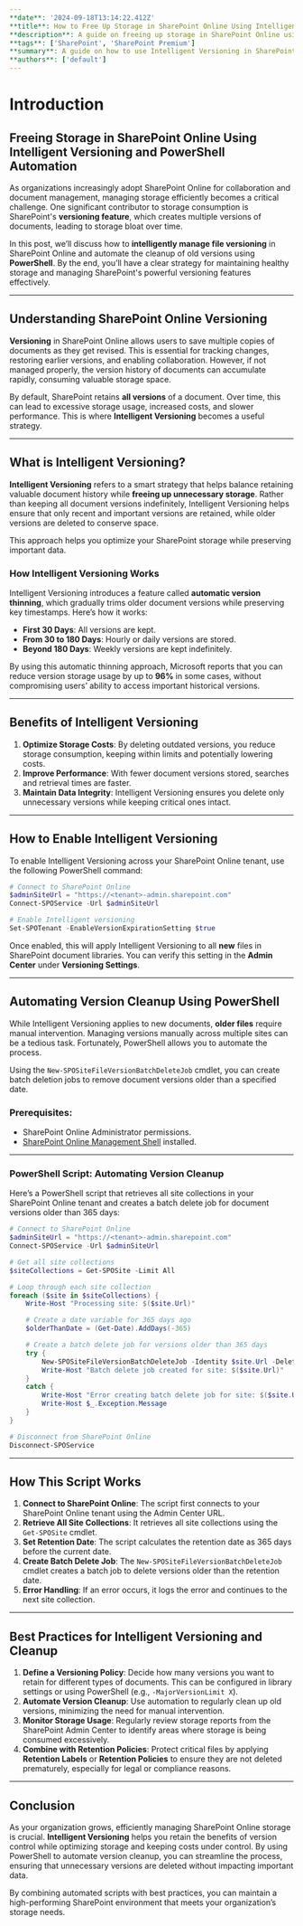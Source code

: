 ```yaml
---
**date**: '2024-09-18T13:14:22.412Z'  
**title**: How to Free Up Storage in SharePoint Online Using Intelligent Versioning and PowerShell  
**description**: A guide on freeing up storage in SharePoint Online using Intelligent Versioning and automated PowerShell cleanup.  
**tags**: ['SharePoint', 'SharePoint Premium']  
**summary**: A guide on how to use Intelligent Versioning in SharePoint Online and automate the cleanup of old document versions using PowerShell.  
**authors**: ['default']
---
```


# Introduction

## Freeing Storage in SharePoint Online Using Intelligent Versioning and PowerShell Automation

As organizations increasingly adopt SharePoint Online for collaboration and document management, managing storage efficiently becomes a critical challenge. One significant contributor to storage consumption is SharePoint's **versioning feature**, which creates multiple versions of documents, leading to storage bloat over time.

In this post, we’ll discuss how to **intelligently manage file versioning** in SharePoint Online and automate the cleanup of old versions using **PowerShell**. By the end, you’ll have a clear strategy for maintaining healthy storage and managing SharePoint's powerful versioning features effectively.

---

## **Understanding SharePoint Online Versioning**

**Versioning** in SharePoint Online allows users to save multiple copies of documents as they get revised. This is essential for tracking changes, restoring earlier versions, and enabling collaboration. However, if not managed properly, the version history of documents can accumulate rapidly, consuming valuable storage space.

By default, SharePoint retains **all versions** of a document. Over time, this can lead to excessive storage usage, increased costs, and slower performance. This is where **Intelligent Versioning** becomes a useful strategy.

---

## **What is Intelligent Versioning?**

**Intelligent Versioning** refers to a smart strategy that helps balance retaining valuable document history while **freeing up unnecessary storage**. Rather than keeping all document versions indefinitely, Intelligent Versioning helps ensure that only recent and important versions are retained, while older versions are deleted to conserve space.

This approach helps you optimize your SharePoint storage while preserving important data.

### **How Intelligent Versioning Works**

Intelligent Versioning introduces a feature called **automatic version thinning**, which gradually trims older document versions while preserving key timestamps. Here’s how it works:

- **First 30 Days**: All versions are kept.
- **From 30 to 180 Days**: Hourly or daily versions are stored.
- **Beyond 180 Days**: Weekly versions are kept indefinitely.

By using this automatic thinning approach, Microsoft reports that you can reduce version storage usage by up to **96%** in some cases, without compromising users’ ability to access important historical versions.

---

## **Benefits of Intelligent Versioning**

1. **Optimize Storage Costs**: By deleting outdated versions, you reduce storage consumption, keeping within limits and potentially lowering costs.
2. **Improve Performance**: With fewer document versions stored, searches and retrieval times are faster.
3. **Maintain Data Integrity**: Intelligent Versioning ensures you delete only unnecessary versions while keeping critical ones intact.

---

## **How to Enable Intelligent Versioning**

To enable Intelligent Versioning across your SharePoint Online tenant, use the following PowerShell command:

```powershell
# Connect to SharePoint Online
$adminSiteUrl = "https://<tenant>-admin.sharepoint.com"
Connect-SPOService -Url $adminSiteUrl

# Enable Intelligent versioning
Set-SPOTenant -EnableVersionExpirationSetting $true
```

Once enabled, this will apply Intelligent Versioning to all **new** files in SharePoint document libraries. You can verify this setting in the **Admin Center** under **Versioning Settings**.

---

## **Automating Version Cleanup Using PowerShell**

While Intelligent Versioning applies to new documents, **older files** require manual intervention. Managing versions manually across multiple sites can be a tedious task. Fortunately, PowerShell allows you to automate the process.

Using the `New-SPOSiteFileVersionBatchDeleteJob` cmdlet, you can create batch deletion jobs to remove document versions older than a specified date.

### **Prerequisites**:

- SharePoint Online Administrator permissions.
- [SharePoint Online Management Shell](https://docs.microsoft.com/en-us/powershell/sharepoint/sharepoint-online/connect-sharepoint-online?view=sharepoint-ps) installed.

---

### **PowerShell Script: Automating Version Cleanup**

Here’s a PowerShell script that retrieves all site collections in your SharePoint Online tenant and creates a batch delete job for document versions older than 365 days:

```powershell
# Connect to SharePoint Online
$adminSiteUrl = "https://<tenant>-admin.sharepoint.com"
Connect-SPOService -Url $adminSiteUrl

# Get all site collections
$siteCollections = Get-SPOSite -Limit All

# Loop through each site collection
foreach ($site in $siteCollections) {
    Write-Host "Processing site: $($site.Url)"

    # Create a date variable for 365 days ago
    $olderThanDate = (Get-Date).AddDays(-365)

    # Create a batch delete job for versions older than 365 days
    try {
        New-SPOSiteFileVersionBatchDeleteJob -Identity $site.Url -DeleteBeforeDays $olderThanDate
        Write-Host "Batch delete job created for site: $($site.Url)"
    }
    catch {
        Write-Host "Error creating batch delete job for site: $($site.Url)"
        Write-Host $_.Exception.Message
    }
}

# Disconnect from SharePoint Online
Disconnect-SPOService
```

---

## **How This Script Works**

1. **Connect to SharePoint Online**: The script first connects to your SharePoint Online tenant using the Admin Center URL.
2. **Retrieve All Site Collections**: It retrieves all site collections using the `Get-SPOSite` cmdlet.
3. **Set Retention Date**: The script calculates the retention date as 365 days before the current date.
4. **Create Batch Delete Job**: The `New-SPOSiteFileVersionBatchDeleteJob` cmdlet creates a batch job to delete versions older than the retention date.
5. **Error Handling**: If an error occurs, it logs the error and continues to the next site collection.

---

## **Best Practices for Intelligent Versioning and Cleanup**

1. **Define a Versioning Policy**: Decide how many versions you want to retain for different types of documents. This can be configured in library settings or using PowerShell (e.g., `-MajorVersionLimit X`).
2. **Automate Version Cleanup**: Use automation to regularly clean up old versions, minimizing the need for manual intervention.
3. **Monitor Storage Usage**: Regularly review storage reports from the SharePoint Admin Center to identify areas where storage is being consumed excessively.
4. **Combine with Retention Policies**: Protect critical files by applying **Retention Labels** or **Retention Policies** to ensure they are not deleted prematurely, especially for legal or compliance reasons.

---

## **Conclusion**

As your organization grows, efficiently managing SharePoint Online storage is crucial. **Intelligent Versioning** helps you retain the benefits of version control while optimizing storage and keeping costs under control. By using PowerShell to automate version cleanup, you can streamline the process, ensuring that unnecessary versions are deleted without impacting important data.

By combining automated scripts with best practices, you can maintain a high-performing SharePoint environment that meets your organization’s storage needs.
